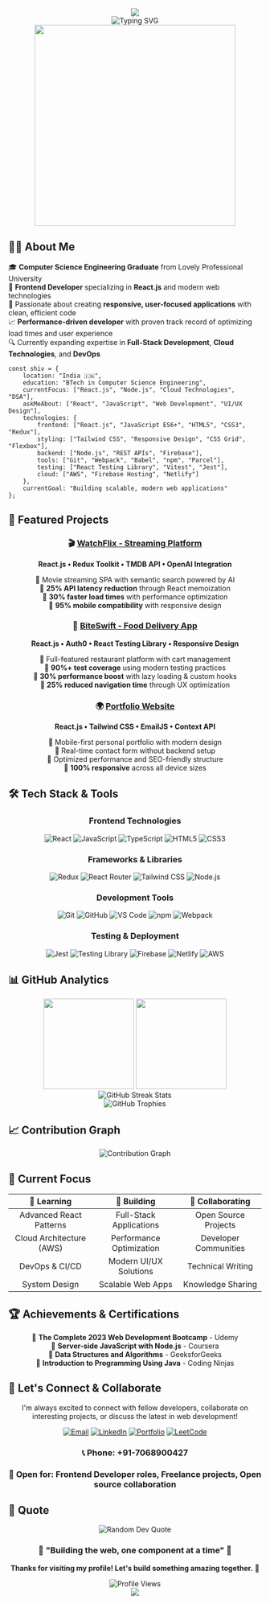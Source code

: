 <div align="center">
  <img src="https://capsule-render.vercel.app/api?type=waving&color=0:E1306C,50:FD1D1D,100:F77737&height=120&section=header&text=Shiv%20Shankar%20Singh&fontSize=35&fontColor=white&animation=fadeIn&fontAlignY=35"/>
</div>

<div align="center">
  <img src="https://readme-typing-svg.herokuapp.com?font=Fira+Code&pause=1000&color=2E9EF7&center=true&vCenter=true&width=435&lines=Frontend+Developer+%F0%9F%9A%80;React.js+%7C+JavaScript+Expert;Building+User-Centric+Solutions;Always+Learning+New+Technologies" alt="Typing SVG" />
</div>

<div align="center">
  <img src="https://user-images.githubusercontent.com/74038190/229223263-cf2e4b07-2615-4f87-9c38-e37600f8381a.gif" width="400">
</div>


## 👨‍💻 About Me

🎓 **Computer Science Engineering Graduate** from Lovely Professional University  
💼 **Frontend Developer** specializing in **React.js** and modern web technologies  
🌟 Passionate about creating **responsive, user-focused applications** with clean, efficient code  
📈 **Performance-driven developer** with proven track record of optimizing load times and user experience  
🔍 Currently expanding expertise in **Full-Stack Development**, **Cloud Technologies**, and **DevOps**

```
const shiv = {
    location: "India 🇮🇳",
    education: "BTech in Computer Science Engineering",
    currentFocus: ["React.js", "Node.js", "Cloud Technologies", "DSA"],
    askMeAbout: ["React", "JavaScript", "Web Development", "UI/UX Design"],
    technologies: {
        frontend: ["React.js", "JavaScript ES6+", "HTML5", "CSS3", "Redux"],
        styling: ["Tailwind CSS", "Responsive Design", "CSS Grid", "Flexbox"],
        backend: ["Node.js", "REST APIs", "Firebase"],
        tools: ["Git", "Webpack", "Babel", "npm", "Parcel"],
        testing: ["React Testing Library", "Vitest", "Jest"],
        cloud: ["AWS", "Firebase Hosting", "Netlify"]
    },
    currentGoal: "Building scalable, modern web applications"
};
```


## 🚀 Featured Projects

<div align="center">

### 🎬 [WatchFlix - Streaming Platform](https://your-watchflix-demo.com)
**React.js • Redux Toolkit • TMDB API • OpenAI Integration**

🔹 Movie streaming SPA with semantic search powered by AI  
🔹 **25% API latency reduction** through React memoization  
🔹 **30% faster load times** with performance optimization  
🔹 **95% mobile compatibility** with responsive design  


### 🍕 [BiteSwift - Food Delivery App](https://your-biteswift-demo.com)
**React.js • Auth0 • React Testing Library • Responsive Design**

🔹 Full-featured restaurant platform with cart management  
🔹 **90%+ test coverage** using modern testing practices  
🔹 **30% performance boost** with lazy loading & custom hooks  
🔹 **25% reduced navigation time** through UX optimization  


### 🌍 [Portfolio Website](https://your-portfolio-demo.com)
**React.js • Tailwind CSS • EmailJS • Context API**

🔹 Mobile-first personal portfolio with modern design  
🔹 Real-time contact form without backend setup  
🔹 Optimized performance and SEO-friendly structure  
🔹 **100% responsive** across all device sizes  

</div>


## 🛠️ Tech Stack & Tools

<div align="center">

### Frontend Technologies
![React](https://img.shields.io/badge/React-20232A?style=for-the-badge&logo=react&logoColor=61DAFB)
![JavaScript](https://img.shields.io/badge/JavaScript-F7DF1E?style=for-the-badge&logo=javascript&logoColor=black)
![TypeScript](https://img.shields.io/badge/TypeScript-007ACC?style=for-the-badge&logo=typescript&logoColor=white)
![HTML5](https://img.shields.io/badge/HTML5-E34F26?style=for-the-badge&logo=html5&logoColor=white)
![CSS3](https://img.shields.io/badge/CSS3-1572B6?style=for-the-badge&logo=css3&logoColor=white)

### Frameworks & Libraries
![Redux](https://img.shields.io/badge/Redux-593D88?style=for-the-badge&logo=redux&logoColor=white)
![React Router](https://img.shields.io/badge/React_Router-CA4245?style=for-the-badge&logo=react-router&logoColor=white)
![Tailwind CSS](https://img.shields.io/badge/Tailwind_CSS-38B2AC?style=for-the-badge&logo=tailwind-css&logoColor=white)
![Node.js](https://img.shields.io/badge/Node.js-43853D?style=for-the-badge&logo=node.js&logoColor=white)

### Development Tools
![Git](https://img.shields.io/badge/Git-F05032?style=for-the-badge&logo=git&logoColor=white)
![GitHub](https://img.shields.io/badge/GitHub-100000?style=for-the-badge&logo=github&logoColor=white)
![VS Code](https://img.shields.io/badge/VS_Code-007ACC?style=for-the-badge&logo=visual%20studio%20code&logoColor=white)
![npm](https://img.shields.io/badge/npm-CB3837?style=for-the-badge&logo=npm&logoColor=white)
![Webpack](https://img.shields.io/badge/Webpack-8DD6F9?style=for-the-badge&logo=webpack&logoColor=black)

### Testing & Deployment
![Jest](https://img.shields.io/badge/Jest-323330?style=for-the-badge&logo=Jest&logoColor=white)
![Testing Library](https://img.shields.io/badge/Testing%20Library-323330?style=for-the-badge&logo=testing-library&logoColor=red)
![Firebase](https://img.shields.io/badge/Firebase-039BE5?style=for-the-badge&logo=Firebase&logoColor=white)
![Netlify](https://img.shields.io/badge/Netlify-00C7B7?style=for-the-badge&logo=netlify&logoColor=white)
![AWS](https://img.shields.io/badge/AWS-232F3E?style=for-the-badge&logo=amazon-aws&logoColor=white)

</div>


## 📊 GitHub Analytics

<div align="center">
  <img height="180em" src="https://github-readme-stats.vercel.app/api?username=sh1v-max&show_icons=true&theme=tokyonight&include_all_commits=true&count_private=true&hide_border=true&bg_color=0D1117"/>
  <img height="180em" src="https://github-readme-stats.vercel.app/api/top-langs/?username=sh1v-max&layout=compact&langs_count=8&theme=tokyonight&hide_border=true&bg_color=0D1117"/>
</div>

<div align="center">
  <img src="https://github-readme-streak-stats.herokuapp.com/?user=sh1v-max&theme=tokyonight&hide_border=true&background=0D1117" alt="GitHub Streak Stats"/>
</div>

<div align="center">
  <img src="https://github-profile-trophy.vercel.app/?username=sh1v-max&theme=tokyonight&no-frame=true&no-bg=true&margin-w=4&row=1&column=7" alt="GitHub Trophies"/>
</div>


## 📈 Contribution Graph

<div align="center">
  <img src="https://github-readme-activity-graph.vercel.app/graph?username=sh1v-max&bg_color=0D1117&color=79FF97&line=00E676&point=00BCD4&area=true&hide_border=true" alt="Contribution Graph"/>
</div>


## 🎯 Current Focus

<div align="center">

| 🎯 **Learning** | 🔧 **Building** | 🤝 **Collaborating** |
|:---:|:---:|:---:|
| Advanced React Patterns | Full-Stack Applications | Open Source Projects |
| Cloud Architecture (AWS) | Performance Optimization | Developer Communities |
| DevOps & CI/CD | Modern UI/UX Solutions | Technical Writing |
| System Design | Scalable Web Apps | Knowledge Sharing |

</div>


## 🏆 Achievements & Certifications

<div align="center">

📜 **The Complete 2023 Web Development Bootcamp** - Udemy  
📜 **Server-side JavaScript with Node.js** - Coursera  
📜 **Data Structures and Algorithms** - GeeksforGeeks  
📜 **Introduction to Programming Using Java** - Coding Ninjas  

</div>


## 🤝 Let's Connect & Collaborate

<div align="center">

I'm always excited to connect with fellow developers, collaborate on interesting projects, or discuss the latest in web development!

[![Email](https://img.shields.io/badge/Email-D14836?style=for-the-badge&logo=gmail&logoColor=white)](mailto:singhshiv0427@gmail.com)
[![LinkedIn](https://img.shields.io/badge/LinkedIn-0077B5?style=for-the-badge&logo=linkedin&logoColor=white)](https://www.linkedin.com/in/shiv-shankar-singh-2070521ba/)
[![Portfolio](https://img.shields.io/badge/Portfolio-000000?style=for-the-badge&logo=About.me&logoColor=white)](https://your-portfolio.com)
[![LeetCode](https://img.shields.io/badge/LeetCode-FFA116?style=for-the-badge&logo=LeetCode&logoColor=black)](https://leetcode.com/shiv0427/)

### 📞 **Phone**: +91-7068900427
### 💼 **Open for**: Frontend Developer roles, Freelance projects, Open source collaboration

</div>


## 💭 Quote

<div align="center">
  <img src="https://quotes-github-readme.vercel.app/api?type=horizontal&theme=tokyonight" alt="Random Dev Quote"/>
</div>


<div align="center">
  
### 🌟 **"Building the web, one component at a time"** 🌟

**Thanks for visiting my profile! Let's build something amazing together.** 🚀

<img src="https://komarev.com/ghpvc/?username=sh1v-max&style=for-the-badge&color=brightgreen" alt="Profile Views"/>

</div>

<div align="center">
  <img src="https://capsule-render.vercel.app/api?type=waving&color=0:E1306C,50:FD1D1D,100:F77737&height=120&section=footer"/>
</div>